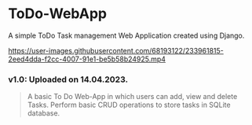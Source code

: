 # ToDo-WebApp
A simple ToDo Task management Web Application created using Django.

https://user-images.githubusercontent.com/68193122/233961815-2eed4dda-f2cc-4007-91e1-be5b58b24925.mp4

### **v1.0: Uploaded on 14.04.2023.**  
> A basic To Do Web-App in which users can add, view and delete Tasks.
> Perform basic CRUD operations to store tasks in SQLite database.


